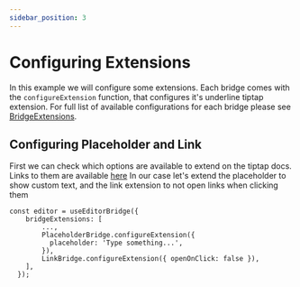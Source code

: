 ```yaml
---
sidebar_position: 3
---
```


# Configuring Extensions

In this example we will configure some extensions. Each bridge comes with the `configureExtension` function, that configures it's underline tiptap extension.
For full list of available configurations for each bridge please see [BridgeExtensions](../api/BridgeExtensions.md).

## Configuring Placeholder and Link

First we can check which options are available to extend on the tiptap docs. Links to them are available [here](<(../api/BridgeExtensions.md)>)
In our case let's extend the placeholder to show custom text, and the link extension to not open links when clicking them

```tsx
const editor = useEditorBridge({
    bridgeExtensions: [
        ...,
        PlaceholderBridge.configureExtension({
          placeholder: 'Type something...',
        }),
        LinkBridge.configureExtension({ openOnClick: false }),
    ],
  });
```
